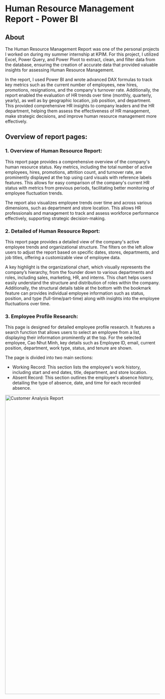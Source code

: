 # Human Resource Management Report - Power BI

## About
The Human Resource Management Report was one of the personal projects I worked on during my summer 
internship at KPIM. For this project, I utilized Excel, Power Query, and Power Pivot to extract, 
clean, and filter data from the database, ensuring the creation of accurate data that provided valuable 
insights for assessing Human Resource Management.

In the report, I used Power BI and wrote advanced DAX formulas to track key metrics such as the current 
number of employees, new hires, promotions, resignations, and the company's turnover rate. Additionally, 
the report enabled the evaluation of HR trends over time (monthly, quarterly, yearly), as well as by 
geographic location, job position, and department. This provided comprehensive HR insights to company 
leaders and the HR department, helping them assess the effectiveness of HR management, make strategic 
decisions, and improve human resource management more effectively.

## Overview of report pages:


### 1. Overview of Human Resource Report: 
This report page provides a comprehensive overview of the company's human resource status. Key metrics, 
including the total number of active employees, hires, promotions, attrition count, and turnover rate, are 
prominently displayed at the top using card visuals with reference labels features. This allows for easy 
comparison of the company's current HR status with metrics from previous periods, facilitating better monitoring 
of employee fluctuation trends.

The report also visualizes employee trends over time and across various dimensions, such as department and 
store location. This allows HR professionals and management to track and assess workforce performance effectively,
supporting strategic decision-making.
 


### 2. Detailed of Human Resource Report:

This report page provides a detailed view of the company's active employee trends and organizational structure. 
The filters on the left allow users to adjust the report based on specific dates, stores, departments, and job titles, offering 
a customizable view of employee data.

A key highlight is the organizational chart, which visually represents the company’s hierarchy, from the founder down to various 
departments and roles, including sales, marketing, HR, and interns. This chart helps users easily understand the structure and 
distribution of roles within the company. Additionally, the structural details table at the bottom with the bookmark feature can 
provides individual employee information such as status, position, and type (full-time/part-time) along with insights into 
the employee fluctuations over time.



### 3. Employee Profile Research:
This page is designed for detailed employee profile research. It features a search function that allows users to select an employee 
from a list, displaying their information prominently at the top. For the selected employee, Cao Nhut Minh, key details such as 
Employee ID, email, current position, department, work type, status, and tenure are shown.

The page is divided into two main sections:
- Working Record: This section lists the employee's work history, including start and end dates, title, department, and store location.
- Absent Record: This section outlines the employee's absence history, detailing the type of absence, date, and time for each recorded absence.

<img width="972" alt="Customer Analysis Report" src="https://github.com/Miamac1506/retails-store-crm-analysis/assets/145936074/3027177a-9ee5-44b0-b5c2-057cfc1e6189">

